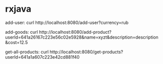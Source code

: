 # rxjava
add-user:
curl http://localhost:8080/add-user?currency=rub

add-goods:
curl http://localhost:8080/add-product?userId\=641a26167c223e56c02e5928\&name\=xyzt\&description\=description\&cost\=12.5

get-all-products:
curl http://localhost:8080/get-products?userId\=641a1a607c223e42cd881f40
